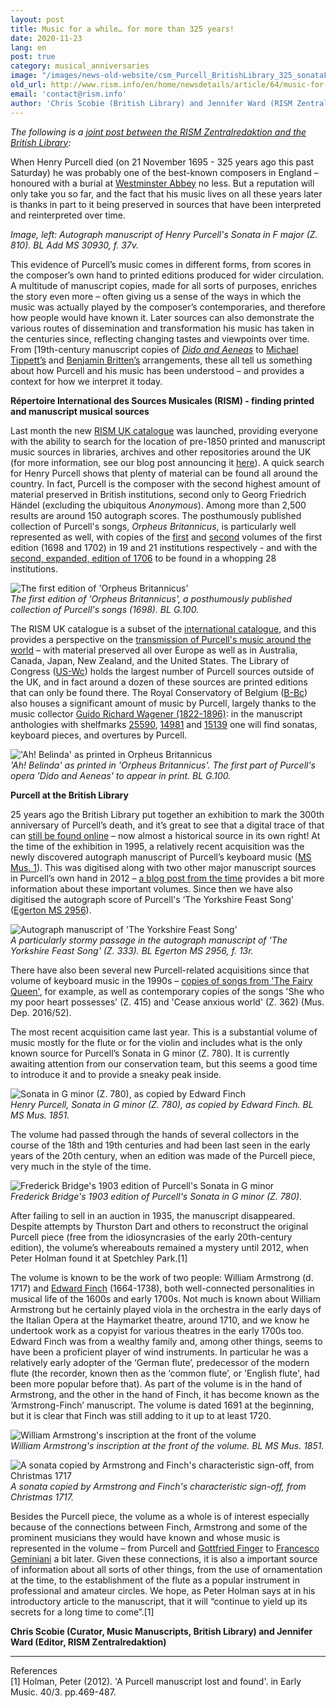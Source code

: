 ```yaml
---
layout: post
title: Music for a while… for more than 325 years!
date: 2020-11-23
lang: en
post: true
category: musical_anniversaries
image: "/images/news-old-website/csm_Purcell_BritishLibrary_325_sonataF_b213c91b0a.jpg"
old_url: http://www.rism.info/en/home/newsdetails/article/64/music-for-a-while-for-more-than-325-years.html
email: 'contact@rism.info'
author: 'Chris Scobie (British Library) and Jennifer Ward (RISM Zentralredaktion)'
---
```


_The following is a [joint post between the RISM Zentralredaktion and the British Library](https://blogs.bl.uk/music/2020/11/music-for-a-while-for-more-than-325-years-a-joint-rism-british-library-blog-post-about-sources-for-p.html):_   
  
When Henry Purcell died (on 21 November 1695 - 325 years ago this past Saturday) he was probably one of the best-known composers in England – honoured with a burial at [Westminster Abbey](https://www.westminster-abbey.org/abbey-commemorations/commemorations/henry-purcell-family) no less. But a reputation will only take you so far, and the fact that his music lives on all these years later is thanks in part to it being preserved in sources that have been interpreted and reinterpreted over time.  

_Image, left: Autograph manuscript of Henry Purcell's Sonata in F major (Z. 810). BL Add MS 30930, f. 37v._
  
This evidence of Purcell’s music comes in different forms, from scores in the composer’s own hand to printed editions produced for wider circulation. A multitude of manuscript copies, made for all sorts of purposes, enriches the story even more – often giving us a sense of the ways in which the music was actually played by the composer’s contemporaries, and therefore how people would have known it. Later sources can also demonstrate the various routes of dissemination and transformation his music has taken in the centuries since, reflecting changing tastes and viewpoints over time. From [19th-century manuscript copies of [_Dido and Aeneas_](http://searcharchives.bl.uk/IAMS_VU2:IAMS040-002023580?_ga=2.68060370.276423528.1606126346-1021810909.1602762589) to [Michael Tippett’s](https://www.youtube.com/watch?v=5AIqH7Atr2w) and [Benjamin Britten’s](https://www.bl.uk/manuscripts/FullDisplay.aspx?ref=Add_MS_60626&_ga=2.238461891.276423528.1606126346-1021810909.1602762589) arrangements, these all tell us something about how Purcell and his music has been understood – and provides a context for how we interpret it today.  

**Répertoire International des Sources Musicales (RISM) - finding printed and manuscript musical sources**  

Last month the new [RISM UK catalogue](http://uk.rism-ch.org/catalog) was launched, providing everyone with the ability to search for the location of pre-1850 printed and manuscript music sources in libraries, archives and other repositories around the UK (for more information, see our blog post announcing it [here](https://blogs.bl.uk/music/2020/10/announcing-the-new-rism-uk-catalogue.html)). A quick search for Henry Purcell shows that plenty of material can be found all around the country. In fact, Purcell is the composer with the second highest amount of material preserved in British institutions, second only to Georg Friedrich Händel (excluding the ubiquitous _Anonymous_). Among more than 2,500 results are around 150 autograph scores. The posthumously published collection of Purcell's songs, _Orpheus Britannicus_, is particularly well represented as well, with copies of the [first](http://uk.rism-ch.org/catalog/990053208) and [second](http://uk.rism-ch.org/catalog/990053212) volumes of the first edition (1698 and 1702) in 19 and 21 institutions respectively - and with the [second, expanded, edition of 1706](http://uk.rism-ch.org/catalog/990053209) to be found in a whopping 28 institutions.  

 ![The first edition of 'Orpheus Britannicus'](/images/news-old-website/Purcell_BritishLibrary_325_Orpheus1st.jpg)  
_The first edition of 'Orpheus Britannicus', a posthumously published collection of Purcell's songs (1698). BL G.100._

The RISM UK catalogue is a subset of the [international catalogue](https://opac.rism.info/), and this provides a perspective on the [transmission of Purcell's music around the world](https://opac.rism.info/search?View=rism&author=purcell+henry) – with material preserved all over Europe as well as in Australia, Canada, Japan, New Zealand, and the United States. The Library of Congress ([US-Wc](https://opac.rism.info/search?View=rism&author=purcell+henry&siglum=US-Wc&Language=en)) holds the largest number of Purcell sources outside of the UK, and in fact around a dozen of these sources are printed editions that can only be found there. The Royal Conservatory of Belgium ([B-Bc](https://opac.rism.info/search?View=rism&author=purcell+henry&siglum=B-Bc&Language=en)) also houses a significant amount of music by Purcell, largely thanks to the music collector [Guido Richard Wagener (1822-1896)](http://www.conservatoire.be/en/library/collections-en/fonds-guido-richard-wageber-collection/): in the manuscript anthologies with shelfmarks [25590](https://opac.rism.info/search?id=704002332&View=rism), [14981](https://opac.rism.info/search?id=704002420&View=rism) and [15139](https://opac.rism.info/search?id=702001169&View=rism) one will find sonatas, keyboard pieces, and overtures by Purcell.  

 !['Ah! Belinda' as printed in Orpheus Britannicus](/images/news-old-website/Purcell_BritishLibrary_325_Belinda.jpg)  
_'Ah! Belinda' as printed in 'Orpheus Britannicus'. The first part of Purcell's opera 'Dido and Aeneas' to appear in print. BL G.100._

**Purcell at the British Library**

25 years ago the British Library put together an exhibition to mark the 300th anniversary of Purcell’s death, and it’s great to see that a digital trace of that can [still be found online](https://www.bl.uk/onlinegallery/features/purcell.html?_ga=2.241657281.276423528.1606126346-1021810909.1602762589) – now almost a historical source in its own right! At the time of the exhibition in 1995, a relatively recent acquisition was the newly discovered autograph manuscript of Purcell’s keyboard music ([MS Mus. 1](https://www.bl.uk/eblj/1995articles/pdf/article11.pdf?_ga=2.241657281.276423528.1606126346-1021810909.1602762589)). This was digitised along with two other major manuscript sources in Purcell’s own hand in 2012 – [a blog post from the time](https://blogs.bl.uk/music/2012/06/purcell_digitised.html) provides a bit more information about these important volumes. Since then we have also digitised the autograph score of Purcell's ‘The Yorkshire Feast Song’ ([Egerton MS 2956](https://www.bl.uk/manuscripts/FullDisplay.aspx?ref=Egerton_MS_2956&_ga=2.241657281.276423528.1606126346-1021810909.1602762589)).  

 ![Autograph manuscript of 'The Yorkshire Feast Song'](/images/news-old-website/Purcell_BritishLibrary_325_Yorkshire.jpg)  
_A particularly stormy passage in the autograph manuscript of 'The Yorkshire Feast Song' (Z. 333). BL Egerton MS 2956, f. 13r._

There have also been several new Purcell-related acquisitions since that volume of keyboard music in the 1990s – [copies of songs from 'The Fairy Queen'](http://searcharchives.bl.uk/IAMS_VU2:IAMS032-001947129?_ga=2.242066497.276423528.1606126346-1021810909.1602762589), for example, as well as contemporary copies of the songs 'She who my poor heart possesses' (Z. 415) and 'Cease anxious world' (Z. 362) (Mus. Dep. 2016/52).  

The most recent acquisition came last year. This is a substantial volume of music mostly for the flute or for the violin and includes what is the only known source for Purcell’s Sonata in G minor (Z. 780). It is currently awaiting attention from our conservation team, but this seems a good time to introduce it and to provide a sneaky peak inside.  

 ![Sonata in G minor (Z. 780), as copied by Edward Finch](/images/news-old-website/Purcell_BritishLibrary_325_SonataFinch.jpg)  
_Henry Purcell, Sonata in G minor (Z. 780), as copied by Edward Finch. BL MS Mus. 1851._  

The volume had passed through the hands of several collectors in the course of the 18th and 19th centuries and had been last seen in the early years of the 20th century, when an edition was made of the Purcell piece, very much in the style of the time.

 ![Frederick Bridge's 1903 edition of Purcell's Sonata in G minor](/images/news-old-website/Purcell_BritishLibrary_325_SonataBridge.jpg)  
_Frederick Bridge's 1903 edition of Purcell's Sonata in G minor (Z. 780)._  

After failing to sell in an auction in 1935, the manuscript disappeared. Despite attempts by Thurston Dart and others to reconstruct the original Purcell piece (free from the idiosyncrasies of the early 20th-century edition), the volume’s whereabouts remained a mystery until 2012, when Peter Holman found it at Spetchley Park.[1]

The volume is known to be the work of two people: William Armstrong (d. 1717) and [Edward Finch](https://en.wikipedia.org/wiki/Edward_Finch_(composer)) (1664-1738), both well-connected personalities in musical life of the 1600s and early 1700s. Not much is known about William Armstrong but he certainly played viola in the orchestra in the early days of the Italian Opera at the Haymarket theatre, around 1710, and we know he undertook work as a copyist for various theatres in the early 1700s too. Edward Finch was from a wealthy family and, among other things, seems to have been a proficient player of wind instruments. In particular he was a relatively early adopter of the ‘German flute’, predecessor of the modern flute (the recorder, known then as the ‘common flute’, or 'English flute', had been more popular before that). As part of the volume is in the hand of Armstrong, and the other in the hand of Finch, it has become known as the ‘Armstrong-Finch’ manuscript. The volume is dated 1691 at the beginning, but it is clear that Finch was still adding to it up to at least 1720.  

 ![William Armstrong's inscription at the front of the volume](/images/news-old-website/Purcell_BritishLibrary_325_Armstrong.jpg)  
_William Armstrong's inscription at the front of the volume. BL MS Mus. 1851._  

 ![A sonata copied by Armstrong and Finch's characteristic sign-off, from Christmas 1717](/images/news-old-website/Purcell_BritishLibrary_325_SonataArmstrongFinch1.jpg)  
_A sonata copied by Armstrong and Finch's characteristic sign-off, from Christmas 1717._  

Besides the Purcell piece, the volume as a whole is of interest especially because of the connections between Finch, Armstrong and some of the prominent musicians they would have known and whose music is represented in the volume – from Purcell and [Gottfried Finger](https://en.wikipedia.org/wiki/Gottfried_Finger) to [Francesco Geminiani](https://en.wikipedia.org/wiki/Francesco_Geminiani) a bit later. Given these connections, it is also a important source of information about all sorts of other things, from the use of ornamentation at the time, to the establishment of the flute as a popular instrument in professional and amateur circles. We hope, as Peter Holman says at in his introductory article to the manuscript, that it will “continue to yield up its secrets for a long time to come”.[1]  

**Chris Scobie (Curator, Music Manuscripts, British Library) and Jennifer Ward (Editor, RISM Zentralredaktion)**

-----

References  
[1] Holman, Peter (2012). 'A Purcell manuscript lost and found'. in Early Music. 40/3. pp.469-487.
